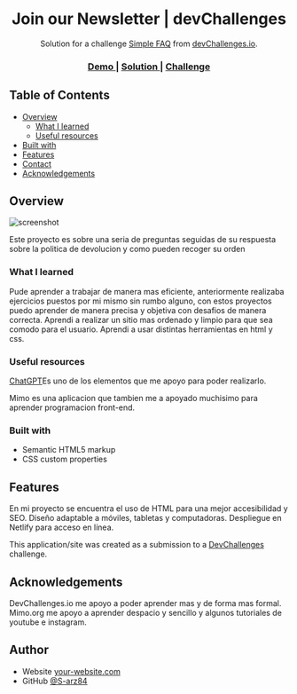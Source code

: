 <h1 align="center"> Join our Newsletter | devChallenges</h1>

<div align="center">
   Solution for a challenge <a href="https://devchallenges.io/challenge/simple-faq-challenge" target="_blank">Simple FAQ</a> from <a href="http://devchallenges.io" target="_blank">devChallenges.io</a>.
</div>

<div align="center">
  <h3>
    <a href="https://botin-informativo.vercel.app/">
      Demo
    </a>
    <span> | </span>
    <a href="https://botin-informativo.vercel.app/">
      Solution
    </a>
    <span> | </span>
    <a href="https://devchallenges.io/challenge/simple-faq-challenge">
      Challenge
    </a>
  </h3>
</div>


## Table of Contents

- [Overview](#overview)
  - [What I learned](#what-i-learned)
  - [Useful resources](#useful-resources)
- [Built with](#built-with)
- [Features](#features)
- [Contact](#contact)
- [Acknowledgements](#acknowledgements)

## Overview

![screenshot](Pagina_FAQ-devChallenges.png)

<p>Este proyecto es sobre una seria de preguntas seguidas de su respuesta sobre la politica de devolucion y como pueden recoger su orden</p>

### What I learned

<p>Pude aprender a trabajar de manera mas eficiente, anteriormente realizaba ejercicios puestos por mi mismo sin rumbo alguno, con estos proyectos puedo aprender de manera precisa y objetiva con desafios de manera correcta. Aprendi a realizar un sitio mas ordenado y limpio para que sea comodo para el usuario. Aprendi a usar distintas herramientas en html y css.</p> 

### Useful resources

<p><a href="https://chatgpt.com">ChatGPT</a>Es uno de los elementos que me apoyo para poder realizarlo.</p>
<p><a href="https://mimo.org"></a>Mimo es una aplicacion que tambien me a apoyado muchisimo para aprender programacion front-end.</p>

### Built with

- Semantic HTML5 markup
- CSS custom properties

## Features

En mi proyecto se encuentra el uso de HTML para una mejor accesibilidad y SEO. Diseño adaptable a móviles, tabletas y computadoras. Despliegue en Netlify para acceso en línea.

This application/site was created as a submission to a [DevChallenges](https://devchallenges.io/challenges-dashboard) challenge.

## Acknowledgements

DevChallenges.io me apoyo a poder aprender mas y de forma mas formal. Mimo.org me apoyo a aprender despacio y sencillo y algunos tutoriales de youtube e instagram.

## Author

- Website [your-website.com](https://botin-informativo.vercel.app/)
- GitHub [@S-arz84](https://github.com/S-arz84)